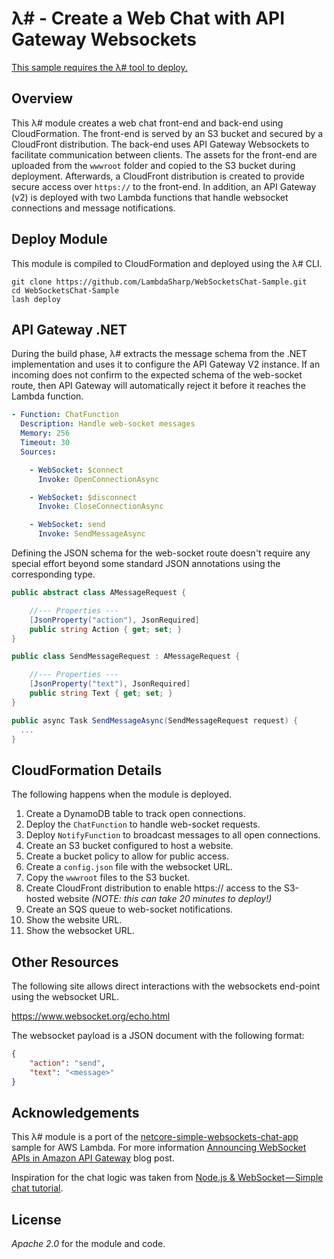 # λ# - Create a Web Chat with API Gateway Websockets

[This sample requires the λ# tool to deploy.](https://lambdasharp.net/)

## Overview

This λ# module creates a web chat front-end and back-end using CloudFormation. The front-end is served by an S3 bucket and secured by a CloudFront distribution. The back-end uses API Gateway Websockets to facilitate communication between clients. The assets for the front-end are uploaded from the `wwwroot` folder and copied to the S3 bucket during deployment. Afterwards, a CloudFront distribution is created to provide secure access over `https://` to the front-end. In addition, an API Gateway (v2) is deployed with two Lambda functions that handle websocket connections and message notifications.

## Deploy Module

This module is compiled to CloudFormation and deployed using the λ# CLI.
```
git clone https://github.com/LambdaSharp/WebSocketsChat-Sample.git
cd WebSocketsChat-Sample
lash deploy
```

## API Gateway .NET

During the build phase, λ# extracts the message schema from the .NET implementation and uses it to configure the API Gateway V2 instance. If an incoming does not confirm to the expected schema of the web-socket route, then API Gateway will automatically reject it before it reaches the Lambda function.

```yaml
- Function: ChatFunction
  Description: Handle web-socket messages
  Memory: 256
  Timeout: 30
  Sources:

    - WebSocket: $connect
      Invoke: OpenConnectionAsync

    - WebSocket: $disconnect
      Invoke: CloseConnectionAsync

    - WebSocket: send
      Invoke: SendMessageAsync
```

Defining the JSON schema for the web-socket route doesn't require any special effort beyond some standard JSON annotations using the corresponding type.
```csharp
public abstract class AMessageRequest {

    //--- Properties ---
    [JsonProperty("action"), JsonRequired]
    public string Action { get; set; }
}

public class SendMessageRequest : AMessageRequest {

    //--- Properties ---
    [JsonProperty("text"), JsonRequired]
    public string Text { get; set; }
}

public async Task SendMessageAsync(SendMessageRequest request) {
  ...
}
```

## CloudFormation Details

The following happens when the module is deployed.

1. Create a DynamoDB table to track open connections.
1. Deploy the `ChatFunction` to handle web-socket requests.
1. Deploy `NotifyFunction` to broadcast messages to all open connections.
1. Create an S3 bucket configured to host a website.
1. Create a bucket policy to allow for public access.
1. Create a `config.json` file with the websocket URL.
1. Copy the `wwwroot` files to the S3 bucket.
1. Create CloudFront distribution to enable https:// access to the S3-hosted website _(NOTE: this can take 20 minutes to deploy!)_
1. Create an SQS queue to web-socket notifications.
1. Show the website URL.
1. Show the websocket URL.

## Other Resources

The following site allows direct interactions with the websockets end-point using the websocket URL.

https://www.websocket.org/echo.html

The websocket payload is a JSON document with the following format:
```json
{
    "action": "send",
    "text": "<message>"
}
```

## Acknowledgements

This λ# module is a port of the [netcore-simple-websockets-chat-app](https://github.com/normj/netcore-simple-websockets-chat-app) sample for AWS Lambda. For more information [Announcing WebSocket APIs in Amazon API Gateway](https://aws.amazon.com/blogs/compute/announcing-websocket-apis-in-amazon-api-gateway/) blog post.

Inspiration for the chat logic was taken from [Node.js & WebSocket — Simple chat tutorial](https://medium.com/@martin.sikora/node-js-websocket-simple-chat-tutorial-2def3a841b61).

## License

_Apache 2.0_ for the module and code.
